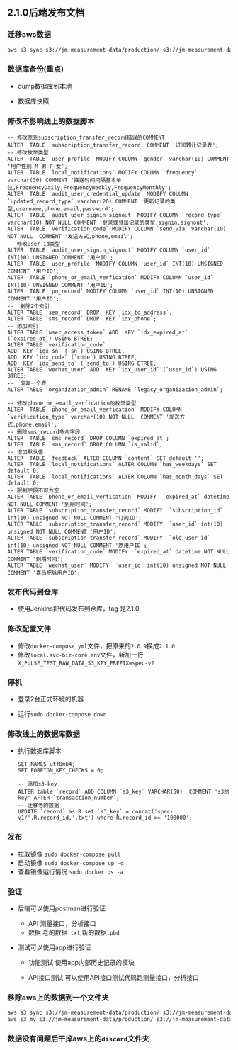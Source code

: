 ## 2.1.0后端发布文档

### 迁移aws数据
  ```sh
aws s3 sync s3://jm-measurement-data/production/ s3://jm-measurement-data/production/spec-v1/ --include "*.txt" --exclude "spec-v1"  
  ```

### 数据库备份(重点)

* dump数据库到本地

* 数据库快照

### 修改不影响线上的数据脚本

```mysql
-- 修改原先subscription_transfer_record错误的COMMENT
ALTER  TABLE `subscription_transfer_record` COMMENT '订阅转让记录表';
-- 修改枚举类型
ALTER  TABLE `user_profile` MODIFY COLUMN `gender` varchar(10) COMMENT '用户性别 M 男 F 女';
ALTER  TABLE `local_notifications` MODIFY COLUMN `frequency` varchar(30) COMMENT '推送时间间隔基本单位,FrequencyDaily,FrequencyWeekly,FrequencyMonthly';
ALTER  TABLE `audit_user_credential_update` MODIFY COLUMN `updated_record_type` varchar(20) COMMENT '更新记录的类型,username,phone,email,password';
ALTER  TABLE `audit_user_signin_signout` MODIFY COLUMN `record_type` varchar(10) NOT NULL COMMENT '登录或登出记录的类型,signin,signout';
ALTER  TABLE `verification_code` MODIFY COLUMN `send_via` varchar(10) NOT NULL  COMMENT '发送方式,phone,email';
-- 修改user_id类型
ALTER  TABLE `audit_user_signin_signout` MODIFY COLUMN `user_id` INT(10) UNSIGNED COMMENT '用户ID';
ALTER  TABLE `user_profile` MODIFY COLUMN `user_id` INT(10) UNSIGNED COMMENT '用户ID';
ALTER  TABLE `phone_or_email_verfication` MODIFY COLUMN `user_id` INT(10) UNSIGNED COMMENT '用户ID';
ALTER  TABLE `pn_record` MODIFY COLUMN `user_id` INT(10) UNSIGNED COMMENT '用户ID';
--  删除2个索引
ALTER TABLE `sem_record` DROP  KEY `idx_to_address`;
ALTER TABLE `sms_record` DROP  KEY `idx_phone`;
-- 添加索引
ALTER TABLE `user_access_token` ADD  KEY `idx_expired_at` (`expired_at`) USING BTREE;
ALTER TABLE `verification_code` 
ADD  KEY `idx_sn` (`sn`) USING BTREE,
ADD  KEY `idx_code` (`code`) USING BTREE,
ADD  KEY `idx_send_to` (`send_to`) USING BTREE;
ALTER TABLE `wechat_user` ADD  KEY `idx_user_id` (`user_id`) USING BTREE;
--  废弃一个表
ALTER TABLE `organization_admin` RENAME `legacy_organization_admin`;

-- 修改phone_or_email_verfication的枚举类型
ALTER  TABLE `phone_or_email_verfication` MODIFY COLUMN `verification_type` varchar(10) NOT NULL  COMMENT '发送方式,phone,email';
-- 删除sms_record多余字段
ALTER  TABLE `sms_record` DROP COLUMN `expired_at`;
ALTER  TABLE `sms_record` DROP COLUMN `is_valid`;
-- 增加默认值
ALTER  TABLE `feedback` ALTER COLUMN `content` SET default '';
ALTER  TABLE `local_notifications` ALTER COLUMN `has_weekdays` SET default 0;
ALTER  TABLE `local_notifications` ALTER COLUMN `has_month_days` SET default 0;
-- 限制字段不可为空
ALTER TABLE `phone_or_email_verfication` MODIFY  `expired_at` datetime NOT NULL COMMENT '到期时间';
ALTER TABLE `subscription_transfer_record` MODIFY  `subscription_id` int(10) unsigned NOT NULL COMMENT '订阅ID';
ALTER TABLE `subscription_transfer_record` MODIFY  `user_id` int(10) unsigned NOT NULL COMMENT '用户ID';
ALTER TABLE `subscription_transfer_record` MODIFY  `old_user_id` int(10) unsigned NOT NULL COMMENT '原用户ID';
ALTER TABLE `verification_code` MODIFY  `expired_at` datetime NOT NULL COMMENT '到期时间';
ALTER TABLE `wechat_user` MODIFY  `user_id` int(10) unsigned NOT NULL COMMENT '喜马把脉用户ID';
```


### 发布代码到仓库

* 使用Jenkins把代码发布到仓库，tag 是2.1.0

### 修改配置文件

* 修改`docker-compose.yml`文件，把原来的`2.0.9`换成`2.1.0`
* 修改`local.svc-biz-core.env`文件，新加一行 `X_PULSE_TEST_RAW_DATA_S3_KEY_PREFIX=spec-v2`

### 停机

* 登录2台正式环境的机器

* 运行`sudo docker-compose down`

### 修改线上的数据库数据

* 执行数据库脚本

  ```mysql
  SET NAMES utf8mb4;
  SET FOREIGN_KEY_CHECKS = 0;
  
  -- 添加s3-key
  ALTER table `record` ADD COLUMN `s3_key` VARCHAR(50)  COMMENT 's3的key' AFTER `transaction_number`;
  -- 迁移老的数据
  UPDATE `record` as R set `s3_key` = concat('spec-v1/',R.record_id,'.txt') where R.record_id >= '100000';
  ```


### 发布

* 拉取镜像 `sudo docker-compose pull`
* 启动镜像 `sudo docker-compose up -d`
* 查看镜像运行情况 `sudo docker ps -a`

### 验证

* 后端可以使用postman进行验证

  * API 测量接口，分析接口
  * 数据 老的数据`.txt`,新的数据`.pbd`

* 测试可以使用app进行验证

  * 功能测试 使用app内部历史记录的模块

  * API接口测试 可以使用API接口测试代码跑测量接口，分析接口
  
### 移除aws上的数据到一个文件夹

```sh
aws s3 sync s3://jm-measurement-data/production/ s3://jm-measurement-data/production/spec-v1/ --include "*.txt" --exclude "spec-v1"  
aws s3 mv s3://jm-measurement-data/production/ s3://jm-measurement-data/production/discard/ --include "*.txt" --exclude "discard"  --recursive
```

### 数据没有问题后干掉aws上的`discard`文件夹
